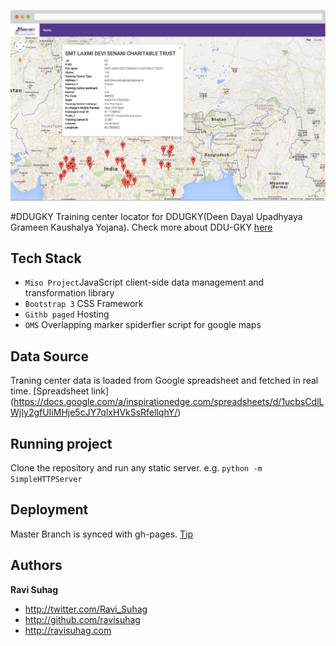 ![Screenshot](/screenshot.png?raw=true "Screenshot")

#DDUGKY
Training center locator for DDUGKY(Deen Dayal Upadhyaya Grameen Kaushalya Yojana). Check more about DDU-GKY [here](http://rural.nic.in/netrural/rural/sites/downloads/right-information-act/rti_ddugky.pdf)

## Tech Stack
* ```Miso Project```JavaScript client-side data management and transformation library
* ```Bootstrap 3``` CSS Framework
* ```Githb paged``` Hosting
* ``` OMS ``` Overlapping marker spiderfier script for google maps

## Data Source
Traning center data is loaded from Google spreadsheet and fetched in real time.
[Spreadsheet link] (https://docs.google.com/a/inspirationedge.com/spreadsheets/d/1ucbsCdlLWjIy2gfUIiMHje5cJY7qlxHVkSsRfellqhY/)

## Running project
Clone the repository and run any static server. e.g. ```python -m SimpleHTTPServer```

## Deployment 
Master Branch is synced with gh-pages. [Tip](http://brettterpstra.com/2012/09/26/github-tip-easily-sync-your-master-to-github-pages/)

## Authors
**Ravi Suhag**
- <http://twitter.com/Ravi_Suhag>
- <http://github.com/ravisuhag>
- <http://ravisuhag.com>

